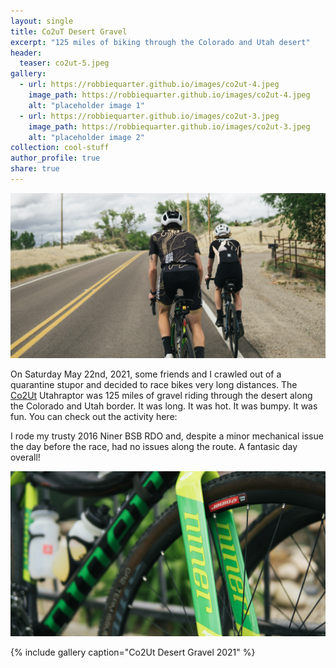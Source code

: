 ```yaml
---
layout: single
title: Co2uT Desert Gravel
excerpt: "125 miles of biking through the Colorado and Utah desert"
header:
  teaser: co2ut-5.jpeg
gallery:
  - url: https://robbiequarter.github.io/images/co2ut-4.jpeg
    image_path: https://robbiequarter.github.io/images/co2ut-4.jpeg
    alt: "placeholder image 1"
  - url: https://robbiequarter.github.io/images/co2ut-3.jpeg
    image_path: https://robbiequarter.github.io/images/co2ut-3.jpeg
    alt: "placeholder image 2"  
collection: cool-stuff
author_profile: true
share: true
---
```


![Kyle and I](/images/co2ut-2.jpeg)  

On Saturday May 22nd, 2021, some friends and I crawled out of a quarantine stupor and decided to race bikes very long distances. The [Co2Ut](https://www.desertgravel.com/co2ut/) Utahraptor was 125 miles of gravel riding through the desert along the Colorado and Utah border. It was long. It was hot. It was bumpy. It was fun. You can check out the activity here: <br>

<div class="strava-embed-placeholder" data-embed-type="activity" data-embed-id="5341258187" data-style="standard"></div><script src="https://strava-embeds.com/embed.js"></script> 

I rode my trusty 2016 Niner BSB RDO and, despite a minor mechanical issue the day before the race, had no issues along the route. A fantasic day overall! <br>

![My Bike](/images/co2ut-1.jpeg)  

{% include gallery caption="Co2Ut Desert Gravel 2021" %}


